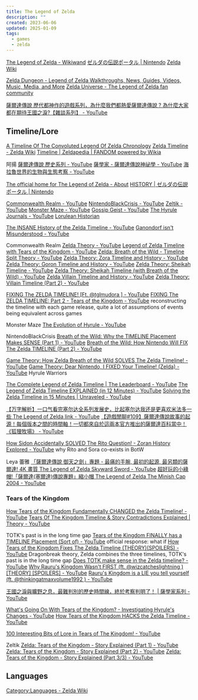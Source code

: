 ```yaml
---
title: The Legend of Zelda
description: ""
created: 2023-06-06
updated: 2025-01-09
tags:
  - games
  - zelda
---
```


[The Legend of Zelda - Wikiwand](https://www.wikiwand.com/en/The_Legend_of_Zelda)
[ゼルダの伝説ポータル | Nintendo](https://www.nintendo.co.jp/character/zelda/index.html)
[Zelda Wiki](https://zelda.gamepedia.com/Main_Page)

[Zelda Dungeon - Legend of Zelda Walkthroughs, News, Guides, Videos, Music, Media, and More](https://www.zeldadungeon.net/)
[Zelda Universe - The Legend of Zelda fan community](https://zeldauniverse.net/)

[薩爾達傳說 歷代都神作的遊戲系列，為什麼我們都熱愛薩爾達傳說 ? 為什麼大家都在期待王國之淚?【雜談系列】 - YouTube](https://www.youtube.com/watch?v=rCIBNS6SxiA)

## Timeline/Lore

[A Timeline Of The Convoluted Legend Of Zelda Chronology](https://www.ranker.com/list/a-timeline-of-the-legend-of-zelda-chronology/stephanroget)
[Zelda Timeline - Zelda Wiki](https://zelda.gamepedia.com/Zelda_Timeline)
[Timeline | Zeldapedia | FANDOM powered by Wikia](https://zelda.fandom.com/wiki/Timeline)

阿揚
[薩爾達傳說 歷史系列 - YouTube](https://www.youtube.com/playlist?list=PLwie-6_kHiZONnTDDCztqXOkKxxD99mgK)
[薩學家 - 薩爾達傳說神祕學 - YouTube](https://www.youtube.com/playlist?list=PLwie-6_kHiZPavo76A6tOeFDYIz04mLUj)
[海拉魯世界的生物與生態考察 - YouTube](https://www.youtube.com/playlist?list=PLwie-6_kHiZOjqcHe0V89pGPm8r5sBDcR)

[The official home for The Legend of Zelda - About](https://www.zelda.com/about/)
[HISTORY | ゼルダの伝説ポータル | Nintendo](https://www.nintendo.co.jp/character/zelda/history/index.html)

[Commonwealth Realm - YouTube](https://www.youtube.com/@commonwealthrealm)
[NintendoBlackCrisis - YouTube](https://www.youtube.com/@NintendoBlackCrisis)
[Zeltik - YouTube](https://www.youtube.com/@Zeltik/)
[Monster Maze - YouTube](https://www.youtube.com/@MonsterMaze/)
[Gossip Geist - YouTube](https://www.youtube.com/@GossipGeist)
[The Hyrule Journals - YouTube](https://www.youtube.com/@TheHyruleJournals)
[Lorulean Historian](https://loruleanhistorian.tumblr.com/)

[The INSANE History of the Zelda Timeline - YouTube](https://www.youtube.com/watch?v=NbQNtYNkmhM)
[Ganondorf isn't Misunderstood - YouTube](https://www.youtube.com/watch?v=pilRju7Brt0)

Commonwealth Realm
[Zelda Theory - YouTube](https://www.youtube.com/playlist?list=PLq3whXZlAVlZ_z6wQObD9yi9TsUtx-Dkk)
[Legend of Zelda Timeline with Tears of the Kingdom - YouTube](https://www.youtube.com/watch?v=ModbgkYi9Fg)
[Zelda: Breath of the Wild - Timeline Split Theory - YouTube](https://www.youtube.com/watch?v=cWi0RJVHcZ0)
[Zelda Theory: Zora Timeline and History - YouTube](https://www.youtube.com/watch?v=uf7fikPWiHw)
[Zelda Theory: Goron Timeline and History - YouTube](https://www.youtube.com/watch?v=55kmWp2ywKk)
[Zelda Theory: Sheikah Timeline - YouTube](https://www.youtube.com/watch?v=fAT2Nvisqzc)
[Zelda Theory: Sheikah Timeline (with Breath of the Wild) - YouTube](https://www.youtube.com/watch?v=ZNNRHkH1Ie4)
[Zelda Villain Timeline and History - YouTube](https://www.youtube.com/watch?v=JGvEJIc3Exc)
[Zelda Theory: Villain Timeline (Part 2) - YouTube](https://www.youtube.com/watch?v=vC5kBwEJ4-0)

[FIXING The ZELDA TIMELINE! [Ft. @tglmudora ] - YouTube](https://www.youtube.com/watch?v=7GAqIqYzqGQ)
[FIXING The ZELDA TIMELINE: Part 2 - Tears of the Kingdom - YouTube](https://www.youtube.com/watch?v=HH4EiruzSUs)
reconstructing the timeline with each game release, quite a lot of assumptions of events being equivalent across games

Monster Maze
[The Evolution of Hyrule - YouTube](https://www.youtube.com/playlist?list=PL-zutg1U5YTG66dp45CIMbQJnazjFGaH4)

NintendoBlackCrisis
[Breath of the Wild: Why the TIMELINE Placement Makes SENSE (Part 1) - YouTube](https://www.youtube.com/watch?v=YE67dUi5Kfs)
[Breath of the Wild: How Nintendo Will FIX The Zelda TIMELINE (Part 2) - YouTube](https://www.youtube.com/watch?v=iFm1T-TjWOA)

[Game Theory: How Zelda Breath of the Wild SOLVES The Zelda Timeline! - YouTube](https://www.youtube.com/watch?v=Q0RVBTb6wTQ)
[Game Theory: Dear Nintendo, I FIXED Your Timeline! (Zelda) - YouTube](https://www.youtube.com/watch?v=W2DMiZ1e574) Hyrule Warriors

[The Complete Legend of Zelda Timeline | The Leaderboard - YouTube](https://www.youtube.com/watch?v=nFpD8x_-1lU)
[The Legend of Zelda Timeline EXPLAINED (in 12 Minutes) - YouTube](https://www.youtube.com/watch?v=mXZl6zoN6wU)
[Solving the Zelda Timeline in 15 Minutes | Unraveled - YouTube](https://www.youtube.com/watch?v=Q-25c8Rsobw)

[【万字解析】一口气看完塞尔达全系列发展史，比起塞尔达我还是更喜欢米法多一些 The Legend of Zelda link - YouTube](https://www.youtube.com/watch?v=Me48uko71eU)
[【遊戲閒聊#109】薩爾達傳說故事的起源！每個版本之間的時間軸！一切都來自於這兩本官方推出的薩爾達百科當中！《狐狸牧場》 - YouTube](https://www.youtube.com/watch?v=4eXv6Y14SGc)

[How Sidon Accidentally SOLVED The Rito Question! - Zoran History Explored - YouTube](https://www.youtube.com/watch?v=UDArdweekrk) why Rito and Sora co-exists in BotW

Leya 蕾雅
[「薩爾達傳說 御天之劍」專題 - 最痛的手腕, 最初的起源, 最另類的薩爾達! 4K 畫質 The Legend of Zelda Skyward Sword - YouTube](https://www.youtube.com/watch?v=uc7Y6g8R4l0)
[超好玩的小綠帽!「薩爾達(塞爾達)傳說專題」縮小帽 The Legend of Zelda The Minish Cap 2004 - YouTube](https://www.youtube.com/watch?v=1xeGxiQsPyk)

### Tears of the Kingdom

[How Tears of the Kingdom Fundamentally CHANGED the Zelda Timeline! - YouTube](https://www.youtube.com/watch?v=clT-KrXtUSk)
[Tears Of The Kingdom Timeline & Story Contradictions Explained | Theory - YouTube](https://www.youtube.com/watch?v=FIZ263imET8)

TOTK's past is in the long time gap
[Tears of the Kingdom FINALLY has a TIMELINE Placement (Sort of) - YouTube](https://www.youtube.com/watch?v=6JYXevz5i9w) official response: what if
[How Tears of the Kingdom Fixes The Zelda Timeline (THEORY)(SPOILERS) - YouTube](https://www.youtube.com/watch?v=Uc9aFb6FVsE) Dragonbreak theory, Zelda combines the three timelines, TOTK's past is in the long time gap
[Does TOTK make sense in the Zelda timeline? - YouTube](https://www.youtube.com/watch?v=vpVcfDXDNa4)
[Why Rauru's Kingdom Wasn't FIRST (ft. @wizcatcheslightning ) [THEORY] [SPOILERS] - YouTube](https://www.youtube.com/watch?v=Gajk1u4Qt20)
[Rauru's Kingdom is a LIE you tell yourself (ft. @thinkingatmaxvolume1992 ) - YouTube](https://www.youtube.com/watch?v=XBZuKEunF24)

[王國之淚與曠野之息，最難判別的歷史時間線，終於考察判明了！ | 薩學家系列 - YouTube](https://www.youtube.com/watch?v=iVzxRjDh4_g)

[What's Going On With Tears of the Kingdom? - Investigating Hyrule's Changes - YouTube](https://www.youtube.com/watch?v=9QUCtO_sMbc)
[How Tears of the Kingdom HACKS the Zelda Timeline - YouTube](https://www.youtube.com/watch?v=l8cvcQW0qoQ)

[100 Interesting Bits of Lore in Tears of The Kingdom! - YouTube](https://www.youtube.com/watch?v=IyXxbqqUH54)

Zeltik
[Zelda: Tears of the Kingdom - Story Explained (Part 1) - YouTube](https://www.youtube.com/watch?v=hZytp1sIZAw)
[Zelda: Tears of the Kingdom - Story Explained (Part 2) - YouTube](https://www.youtube.com/watch?v=qP1Fw2EpwqE)
[Zelda: Tears of the Kingdom - Story Explained (Part 3/3) - YouTube](https://www.youtube.com/watch?v=JuhBs44odO0)

## Languages

[Category:Languages - Zelda Wiki](https://zelda.fandom.com/wiki/Category:Languages)

